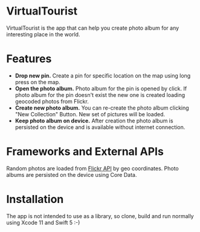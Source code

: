 # VirtualTourist

VirtualTourist is the app that can help you create photo album for any interesting place in the world.

# Features
* **Drop new pin.** Create a pin for specific location on the map using long press on the map.
* **Open the photo album.** Photo album for the pin is opened by click. If photo album for the pin doesn't exist the new one is created loading geocoded photos from Flickr.
* **Create new photo album.**  You can re-create the photo album clicking "New Collection" Button. New set of pictures will be loaded.
* **Keep photo album on device.** After creation the photo album is persisted on the device and is available without internet connection.

# Frameworks and External APIs
Random photos are loaded from [Flickr API](https://www.flickr.com/services/api/) by geo coordinates.
Photo albums are persisted on the device using Core Data.

# Installation
The app is not intended to use as a library, so clone, build and run normally using Xcode 11 and Swift 5 :-)
